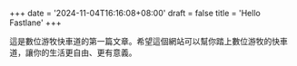 +++
date = '2024-11-04T16:16:08+08:00'
draft = false
title = 'Hello Fastlane'
+++


這是數位游牧快車道的第一篇文章。希望這個網站可以幫你踏上數位游牧的快車道，讓你的生活更自由、更有意義。